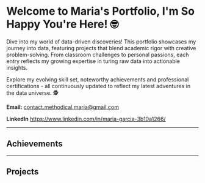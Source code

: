 # Welcome to Maria's Portfolio, I'm So Happy You're Here! 🤓

Dive into my world of data-driven discoveries! This portfolio showcases my journey into data, featuring projects that blend academic rigor with creative problem-solving. From classroom challenges to personal passions, each entry reflects my growing expertise in turing raw data into actionable insights. 

Explore my evolving skill set, noteworthy achievements and professional certifications - all continuously updated to reflect my latest adventures in the data universe. 🕵️

**Email:** contact.methodical.maria@gmail.com  

**LinkedIn** https://www.linkedin.com/in/maria-garcia-3b10a1266/


---
## Achievements 

--- 
## Projects
